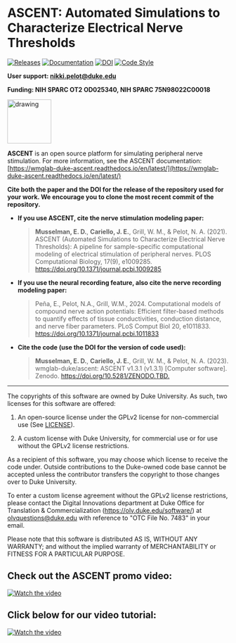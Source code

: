 # ASCENT: Automated Simulations to Characterize Electrical Nerve Thresholds

[![Releases](https://img.shields.io/github/v/release/wmglab-duke/ascent)](https://github.com/wmglab-duke/ascent/releases) [![Documentation](https://img.shields.io/readthedocs/wmglab-duke-ascent?logo=read-the-docs&logoColor=white)](https://wmglab-duke-ascent.readthedocs.io/en/latest/) [![DOI](https://zenodo.org/badge/379064819.svg)](https://zenodo.org/badge/latestdoi/379064819) [![Code Style](https://img.shields.io/badge/code%20style-black-000000.svg)](https://github.com/psf/black)

**User support: nikki.pelot@duke.edu**

**Funding: NIH SPARC OT2 OD025340, NIH SPARC 75N98022C00018**

[<img src="./config/system/images/sparc-logo-white_bwoutline.svg" alt="drawing" width="100"/>](https://reporter.nih.gov/project-details/9525478#description)

**ASCENT** is an open source platform for simulating peripheral nerve stimulation. For more information, see the ASCENT documentation: [https://wmglab-duke-ascent.readthedocs.io/en/latest/](https://wmglab-duke-ascent.readthedocs.io/en/latest/)

**Cite both the paper and the DOI for the release of the repository used for your work. We encourage you to clone the most recent commit of the repository.**

- **If you use ASCENT, cite the nerve stimulation modeling paper:**

  > **Musselman, E. D.**, **Cariello, J. E.**, Grill, W. M., & Pelot, N. A. (2021). ASCENT (Automated Simulations to Characterize Electrical Nerve Thresholds): A pipeline for sample-specific computational modeling of electrical stimulation of peripheral nerves. PLOS Computational Biology, 17(9), e1009285. <https://doi.org/10.1371/journal.pcbi.1009285>

- **If you use the neural recording feature, also cite the nerve recording modeling paper:**

  > Peña, E., Pelot, N.A., Grill, W.M., 2024. Computational models of compound nerve action potentials: Efficient filter-based methods to quantify effects of tissue conductivities, conduction distance, and nerve fiber parameters. PLoS Comput Biol 20, e1011833. https://doi.org/10.1371/journal.pcbi.1011833

- **Cite the code (use the DOI for the version of code used):**

  > **Musselman, E. D.**, **Cariello, J. E.**, Grill, W. M., & Pelot, N. A. (2023). wmglab-duke/ascent: ASCENT v1.3.1 (v1.3.1) [Computer software]. Zenodo. <https://doi.org/10.5281/ZENODO.TBD.>

---

The copyrights of this software are owned by Duke University. As such, two licenses for this software are offered:

1. An open-source license under the GPLv2 license for non-commercial use  (See [LICENSE](LICENSE)).

2. A custom license with Duke University, for commercial use or for use without the GPLv2 license restrictions.

As a recipient of this software, you may choose which license to receive the code under. Outside contributions to the Duke-owned code base cannot be accepted unless the contributor transfers the copyright to those changes over to Duke University.

To enter a custom license agreement without the GPLv2 license restrictions, please contact the Digital Innovations department at Duke Office for Translation & Commercialization (https://olv.duke.edu/software/) at olvquestions@duke.edu with reference to "OTC File No. 7483" in your email.

Please note that this software is distributed AS IS, WITHOUT ANY WARRANTY; and without the implied warranty of MERCHANTABILITY or FITNESS FOR A PARTICULAR PURPOSE.

## Check out the ASCENT promo video:

[![Watch the video](https://img.youtube.com/vi/rG-KU7wWcXY/maxresdefault.jpg)](https://youtu.be/rG-KU7wWcXY)

## Click below for our video tutorial:

[![Watch the video](https://img.youtube.com/vi/C41nHvMXyEo/maxresdefault.jpg)](https://youtu.be/C41nHvMXyEo)
